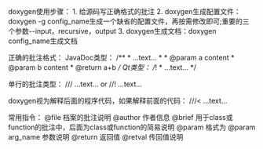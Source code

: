 doxygen使用步骤：
    1. 给源码写正确格式的批注
    2. doxygen生成配置文件：doxygen -g config_name生成一个缺省的配置文件，再按需修改即可;重要的三个参数--input，recursive，output
    3. doxygen生成文档：doxygen config_name生成文档

正确的批注格式：
JavaDoc类型：
    /**
     * ...text...
     *
     * @param a content
     * @param b content
     * @return a+b
     */
Qt类型：
    /*!
     * ...text...
     */

单行的批注类型：
/// ...text...
or
//! ...text...

doxygen视为解释后面的程序代码，如果解释前面的代码：
///< ...text...

常用指令：
@file 档案的批注说明
@author 作者信息
@brief 用于class或function的批注中，后面为class或function的简易说明
@param 格式为
    @param arg_name 参数说明
@return 返回值
@retval 传回值说明
